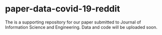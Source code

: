 # paper-data-covid-19-reddit

The is a supporting repository for our paper submitted to Journal of Information Science and Engineering. Data and code will be uploaded soon.
